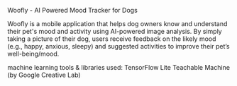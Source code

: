 Woofly - AI Powered Mood Tracker for Dogs

Woofly is a mobile application that helps dog owners know and understand their pet's mood 
and activity using AI-powered image analysis. By simply taking a picture of their dog, users 
receive feedback on the likely mood (e.g., happy, anxious, sleepy) and suggested activities 
to improve their pet’s well-being/mood.

machine learning tools & libraries used:
TensorFlow Lite
Teachable Machine (by Google Creative Lab)
